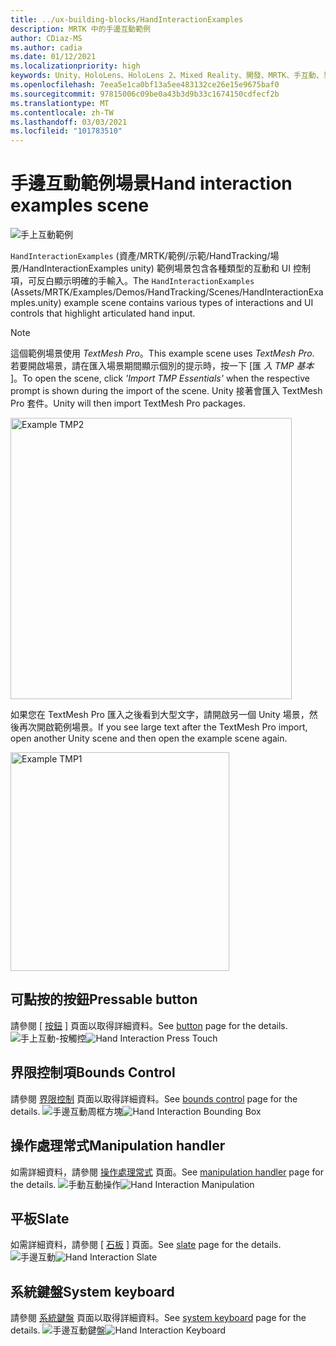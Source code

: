 ```yaml
---
title: ../ux-building-blocks/HandInteractionExamples
description: MRTK 中的手邊互動範例
author: CDiaz-MS
ms.author: cadia
ms.date: 01/12/2021
ms.localizationpriority: high
keywords: Unity、HoloLens、HoloLens 2、Mixed Reality、開發、MRTK、手互動、界限控制、Pressable 按鈕、
ms.openlocfilehash: 7eea5e1ca0bf13a5ee483132ce26e15e9675baf0
ms.sourcegitcommit: 97815006c09be0a43b3d9b33c1674150cdfecf2b
ms.translationtype: MT
ms.contentlocale: zh-TW
ms.lasthandoff: 03/03/2021
ms.locfileid: "101783510"
---
```

# <a name="hand-interaction-examples-scene"></a><span data-ttu-id="8112d-104">手邊互動範例場景</span><span class="sxs-lookup"><span data-stu-id="8112d-104">Hand interaction examples scene</span></span>

![手上互動範例](../images/MRTK_Examples.png)

<span data-ttu-id="8112d-106">`HandInteractionExamples` (資產/MRTK/範例/示範/HandTracking/場景/HandInteractionExamples unity) 範例場景包含各種類型的互動和 UI 控制項，可反白顯示明確的手輸入。</span><span class="sxs-lookup"><span data-stu-id="8112d-106">The `HandInteractionExamples` (Assets/MRTK/Examples/Demos/HandTracking/Scenes/HandInteractionExamples.unity) example scene contains various types of interactions and UI controls that highlight articulated hand input.</span></span>

> [!NOTE]
> <span data-ttu-id="8112d-107">這個範例場景使用 *TextMesh Pro*。</span><span class="sxs-lookup"><span data-stu-id="8112d-107">This example scene uses *TextMesh Pro*.</span></span> <span data-ttu-id="8112d-108">若要開啟場景，請在匯入場景期間顯示個別的提示時，按一下 [匯 *入 TMP 基本* ]。</span><span class="sxs-lookup"><span data-stu-id="8112d-108">To open the scene, click *'Import TMP Essentials'* when the respective prompt is shown during the import of the scene.</span></span> <span data-ttu-id="8112d-109">Unity 接著會匯入 TextMesh Pro 套件。</span><span class="sxs-lookup"><span data-stu-id="8112d-109">Unity will then import TextMesh Pro packages.</span></span>

<img src="../images/hand-interaction-examples/MRTK_Examples_TMP2.png" width="450" alt="Example TMP2">

<span data-ttu-id="8112d-110">如果您在 TextMesh Pro 匯入之後看到大型文字，請開啟另一個 Unity 場景，然後再次開啟範例場景。</span><span class="sxs-lookup"><span data-stu-id="8112d-110">If you see large text after the TextMesh Pro import, open another Unity scene and then open the example scene again.</span></span>

<img src="../images/hand-interaction-examples/MRTK_Examples_TMP1.png" width="350" alt="Example TMP1">

## <a name="pressable-button"></a><span data-ttu-id="8112d-111">可點按的按鈕</span><span class="sxs-lookup"><span data-stu-id="8112d-111">Pressable button</span></span>

<span data-ttu-id="8112d-112">請參閱 [ [按鈕](../ux-building-blocks/Button.md) ] 頁面以取得詳細資料。</span><span class="sxs-lookup"><span data-stu-id="8112d-112">See [button](../ux-building-blocks/Button.md) page for the details.</span></span>
<span data-ttu-id="8112d-113">![手上互動-按觸控](../images/hand-interaction-examples/MRTK_Examples_PressTouch.png)</span><span class="sxs-lookup"><span data-stu-id="8112d-113">![Hand Interaction Press Touch](../images/hand-interaction-examples/MRTK_Examples_PressTouch.png)</span></span>

## <a name="bounds-control"></a><span data-ttu-id="8112d-114">界限控制項</span><span class="sxs-lookup"><span data-stu-id="8112d-114">Bounds Control</span></span>

<span data-ttu-id="8112d-115">請參閱 [界限控制](../ux-building-blocks/BoundsControl.md) 頁面以取得詳細資料。</span><span class="sxs-lookup"><span data-stu-id="8112d-115">See [bounds control](../ux-building-blocks/BoundsControl.md) page for the details.</span></span>
<span data-ttu-id="8112d-116">![手邊互動周框方塊](../images/hand-interaction-examples/MRTK_Examples_BoundingBox.png)</span><span class="sxs-lookup"><span data-stu-id="8112d-116">![Hand Interaction Bounding Box](../images/hand-interaction-examples/MRTK_Examples_BoundingBox.png)</span></span>

## <a name="manipulation-handler"></a><span data-ttu-id="8112d-117">操作處理常式</span><span class="sxs-lookup"><span data-stu-id="8112d-117">Manipulation handler</span></span>

<span data-ttu-id="8112d-118">如需詳細資料，請參閱 [操作處理常式](../ux-building-blocks/ManipulationHandler.md) 頁面。</span><span class="sxs-lookup"><span data-stu-id="8112d-118">See [manipulation handler](../ux-building-blocks/ManipulationHandler.md) page for the details.</span></span>
<span data-ttu-id="8112d-119">![手動互動操作](../images/hand-interaction-examples/MRTK_Examples_Manipulation.png)</span><span class="sxs-lookup"><span data-stu-id="8112d-119">![Hand Interaction Manipulation](../images/hand-interaction-examples/MRTK_Examples_Manipulation.png)</span></span>

## <a name="slate"></a><span data-ttu-id="8112d-120">平板</span><span class="sxs-lookup"><span data-stu-id="8112d-120">Slate</span></span>

<span data-ttu-id="8112d-121">如需詳細資料，請參閱 [ [石板](../ux-building-blocks/Slate.md) ] 頁面。</span><span class="sxs-lookup"><span data-stu-id="8112d-121">See [slate](../ux-building-blocks/Slate.md) page for the details.</span></span>
<span data-ttu-id="8112d-122">![手邊互動](../images/hand-interaction-examples/MRTK_Examples_Slate.png)</span><span class="sxs-lookup"><span data-stu-id="8112d-122">![Hand Interaction Slate](../images/hand-interaction-examples/MRTK_Examples_Slate.png)</span></span>

## <a name="system-keyboard"></a><span data-ttu-id="8112d-123">系統鍵盤</span><span class="sxs-lookup"><span data-stu-id="8112d-123">System keyboard</span></span>

<span data-ttu-id="8112d-124">請參閱 [系統鍵盤](../ux-building-blocks/SystemKeyboard.md) 頁面以取得詳細資料。</span><span class="sxs-lookup"><span data-stu-id="8112d-124">See [system keyboard](../ux-building-blocks/SystemKeyboard.md) page for the details.</span></span>
<span data-ttu-id="8112d-125">![手邊互動鍵盤](../images/hand-interaction-examples/MRTK_Examples_Keyboard.png)</span><span class="sxs-lookup"><span data-stu-id="8112d-125">![Hand Interaction Keyboard](../images/hand-interaction-examples/MRTK_Examples_Keyboard.png)</span></span>
